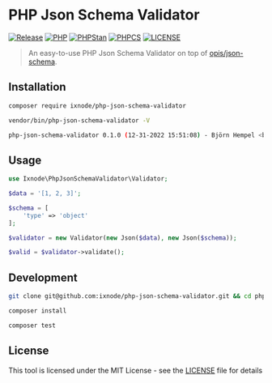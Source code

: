 # PHP Json Schema Validator

[![Release](https://img.shields.io/github/v/release/ixnode/php-json-schema-validator)](https://github.com/ixnode/php-json-schema-validator/releases)
[![PHP](https://img.shields.io/badge/PHP-^8.0-777bb3.svg?logo=php&logoColor=white&labelColor=555555&style=flat)](https://www.php.net/supported-versions.php)
[![PHPStan](https://img.shields.io/badge/PHPStan-Level%20Max-brightgreen.svg?style=flat)](https://phpstan.org/user-guide/rule-levels)
[![PHPCS](https://img.shields.io/badge/PHPCS-PSR12-brightgreen.svg?style=flat)](https://www.php-fig.org/psr/psr-12/)
[![LICENSE](https://img.shields.io/github/license/ixnode/php-json-schema-validator)](https://github.com/ixnode/php-json-schema-validator/blob/master/LICENSE)

> An easy-to-use PHP Json Schema Validator on top of [opis/json-schema](https://github.com/opis/json-schema).

## Installation

```bash
composer require ixnode/php-json-schema-validator
```

```bash
vendor/bin/php-json-schema-validator -V
```

```bash
php-json-schema-validator 0.1.0 (12-31-2022 15:51:08) - Björn Hempel <bjoern@hempel.li>
```

## Usage

```php
use Ixnode\PhpJsonSchemaValidator\Validator;
```

```php
$data = '[1, 2, 3]';

$schema = [
    'type' => 'object'
];

$validator = new Validator(new Json($data), new Json($schema));

$valid = $validator->validate();
```

## Development

```bash
git clone git@github.com:ixnode/php-json-schema-validator.git && cd php-json-schema-validator
```

```bash
composer install
```

```bash
composer test
```

## License

This tool is licensed under the MIT License - see the [LICENSE](/LICENSE) file for details